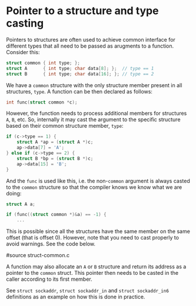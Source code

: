 # Pointer to a structure and type casting

Pointers to structures are often used to achieve common interface for different
types that all need to be passed as arugments to a function.  Consider this:

```C
struct common { int type; };
struct A      { int type; char data[8]; };	// type == 1
struct B      { int type; char data[16]; };	// type == 2
```

We have a `common` structure with the only structure member present in all
structures, `type`.  A function can be then declared as follows:

```C
int func(struct common *c);
```

However, the function needs to process additional members for structures `A`,
`B`, etc.  So, internally it may cast the argument to the specific structure
based on their common structure member, `type`:

```C
if (c->type == 1) {
	struct A *ap = (struct A *)c;
	ap->data[7] = 'A';
} else if (c->type == 2) {
	struct B *bp = (struct B *)c;
	ap->data[15] = 'B';
}
```

And the `func` is used like this, i.e. the non-`common` argument is always
casted to the `common` structure so that the compiler knows we know what we are
doing:

```C
struct A a;

if (func((struct common *)&a) == -1) {
	...
```

This is possible since all the structures have the same member on the same
offset (that is offset 0).  However, note that you need to cast properly to
avoid warnings.  See the code below.

#source struct-common.c

A function may also allocate an `A` or `B` structure and return its address as a
pointer to the `common` struct.  This pointer then needs to be casted in the
caller according to its first member.

See `struct sockaddr`, `struct sockaddr_in` and `struct sockaddr_in6`
definitions as an example on how this is done in practice.
